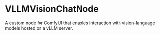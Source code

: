 # VLLMVisionChatNode
A custom node for ComfyUI that enables interaction with vision-language models hosted on a vLLM server.
